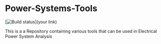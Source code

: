 # Power-Systems-Tools
[![Build status](https://ci.appveyor.com/api/projects/status/yc3leb1t5t6ue01i?svg=true)](your link)

This is a a Repository containing various tools that can be used in Electrical Power System Analysis
